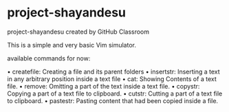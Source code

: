 # project-shayandesu
project-shayandesu created by GitHub Classroom

This is a simple and very basic Vim simulator.

available commands for now:

• createfile: Creating a file and its parent folders
• insertstr: Inserting a text in any arbitrary position inside a text file
• cat: Showing Contents of a text file.
• remove: Omitting a part of the text inside a text file.
• copystr: Copying a part of a text file to clipboard.
• cutstr: Cutting a part of a text file to clipboard.
• pastestr: Pasting content that had been copied inside a file.

